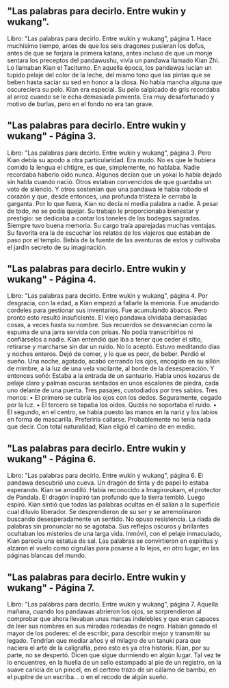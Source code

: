 ## "Las palabras para decirlo. Entre wukin y wukang".
Libro: "Las palabras para decirlo. Entre wukin y wukang", página 1.
Hace muchísimo tiempo, antes de que los seis dragones pusieran los dofus, antes de que se forjara la primera katana, antes incluso de que un monje sentara los preceptos del pandawushu, vivía un pandawa llamado Kian Zhi. Lo llamaban Kian el Taciturno.
En aquella época, los pandawas lucían un tupido pelaje del color de la leche, del mismo tono que las pintas que se beben hasta saciar su sed en honor a la diosa. No había mancha alguna que oscureciera su pelo.
Kian era especial. Su pelo salpicado de gris recordaba al arroz cuando se le echa demasiada pimienta. Era muy desafortunado y motivo de burlas, pero en el fondo no era tan grave.

## "Las palabras para decirlo. Entre wukin y wukang" - Página 3.
Libro: "Las palabras para decirlo. Entre wukin y wukang", página 3.
Pero Kian debía su apodo a otra particularidad. Era mudo. No es que le hubiera comido la lengua el chtigre, es que, simplemente, no hablaba. Nadie recordaba haberlo oído nunca. Algunos decían que un yokai lo había dejado sin habla cuando nació. Otros estaban convencidos de que guardaba un voto de silencio. Y otros sostenían que una pandawa le había robado el corazón y que, desde entonces, una profunda tristeza le cerraba la garganta. Por lo que fuera, Kian no decía ni media palabra a nadie.
A pesar de todo, no se podía quejar. Su trabajo le proporcionaba bienestar y prestigio: se dedicaba a contar los toneles de las bodegas sagradas. Siempre tuvo buena memoria.
Su cargo traía aparejadas muchas ventajas. Su favorita era la de escuchar los relatos de los viajeros que estaban de paso por el templo. Bebía de la fuente de las aventuras de estos y cultivaba el jardín secreto de su imaginación.

## "Las palabras para decirlo. Entre wukin y wukang" - Página 4.
Libro: "Las palabras para decirlo. Entre wukin y wukang", página 4.
Por desgracia, con la edad, a Kian empezó a fallarle la memoria. Fue anudando cordeles para gestionar sus inventarios. Fue acumulando ábacos. Pero pronto esto resultó insuficiente. El viejo pandawa olvidaba demasiadas cosas, a veces hasta su nombre. Sus recuerdos se desvanecían como la espuma de una jarra servida con prisas. No podía transcribirlos ni confiárselos a nadie.
Kian entendió que iba a tener que ceder el sitio, retirarse y marcharse sin dar un ruido. No lo aceptó.
Estuvo meditando días y noches enteros. Dejó de comer, y lo que es peor, de beber. Perdió el sueño.
Una noche, agotado, acabó cerrando los ojos, encogido en su sillón de mimbre, a la luz de una vela vacilante, al borde de la desesperación.
Y entonces soñó:
Estaba a la entrada de un santuario. Había unos kozarus de pelaje claro y palmas oscuras sentados en unos escalones de piedra, cada uno delante de una puerta. Tres pasajes, custodiados por tres sabios.
Tres monos:
• El primero se cubría los ojos con los dedos. Seguramente, cegado por la luz.
• El tercero se tapaba los oídos. Quizás no soportaba el ruido.
• El segundo, en el centro, se había puesto las manos en la nariz y los labios en forma de mascarilla. Preferiría callarse. Probablemente no tenía nada que decir.
Con total naturalidad, Kian eligió el camino de en medio.

## "Las palabras para decirlo. Entre wukin y wukang" - Página 6.
Libro: "Las palabras para decirlo. Entre wukin y wukang", página 6.
El pandawa descubrió una cueva. Un dragón de tinta y de papel lo estaba esperando.
Kian se arrodilló. Había reconocido a Imagirorukam, el protector de Pandala.
El dragón inspiró tan profundo que la tierra tembló. Luego espiró.
Kian sintió que todas las palabras ocultas en él salían a la superficie cual diluvio liberador. Se desprendieron de su ser y se arremolinaron buscando desesperadamente un sentido.
No opuso resistencia. La riada de palabras sin pronunciar no se agotaba. Sus reflejos oscuros y brillantes ocultaban los misterios de una larga vida.
Inmóvil, con el pelaje inmaculado, Kian parecía una estatua de sal.
Las palabras se convirtieron en espíritus y alzaron el vuelo como cigrullas para posarse a lo lejos, en otro lugar, en las páginas blancas del mundo.

## "Las palabras para decirlo. Entre wukin y wukang" - Página 7.
Libro: "Las palabras para decirlo. Entre wukin y wukang", página 7.
Aquella mañana, cuando los pandawas abrieron los ojos, se sorprendieron al comprobar que ahora llevaban unas marcas indelebles y que eran capaces de leer sus nombres en sus miradas rodeadas de negro.
Habían ganado el mayor de los poderes: el de escribir, para describir mejor y transmitir su legado.
Tendrían que mediar años y el milagro de un tanuki para que naciera el arte de la caligrafía, pero esto es ya otra historia.
Kian, por su parte, no se despertó.
Dicen que sigue durmiendo en algún lugar. Tal vez te lo encuentres, en la huella de un sello estampado al pie de un registro, en la suave caricia de un pincel, en el certero trazo de un cálamo de bambú, en el pupitre de un escriba... o en el recodo de algún sueño.